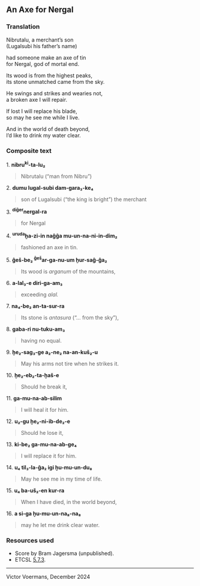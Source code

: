 ## An Axe for Nergal

### Translation

Nibrutalu, a merchant’s son  
(Lugalsubi his father’s name)  

had someone make an axe of tin  
for Nergal, god of mortal end.  

Its wood is from the highest peaks,  
its stone unmatched came from the sky.  

He swings and strikes and wearies not,  
a broken axe I will repair.  

If lost I will replace his blade,  
so may he see me while I live.  

And in the world of death beyond,  
I’d like to drink my water clear.

### Composite text

1\. **nibru<sup>ki</sup>-ta-lu₂**
> Nibrutalu (“man from Nibru”)

2\. **dumu lugal-subi dam-gara₃-ke₄**
> son of Lugalsubi (“the king is bright”) the merchant

3\. **<sup>diĝer</sup>nergal-ra**
> for Nergal

4\. **<sup>uruda</sup>ḫa-zi-in naĝĝa mu-un-na-ni-in-dim₂**
> fashioned an axe in tin.

5\. **ĝeš-be₂ <sup>ĝeš</sup>ar-ga-nu-um ḫur-saĝ-ĝa₂**
> Its wood is _arganum_ of the mountains,

6\. **a-lal₃-e diri-ga-am₃**
> exceeding _alal._

7\. **na₄-be₂ an-ta-sur-ra**
> Its stone is _antasura_ (“... from the sky”),

8\. **gaba-ri nu-tuku-am₃**
> having no equal.

9\. **ḫe₂-sag₃-ge a₂-ne₂ na-an-kuš₂-u**
> May his arms not tire when he strikes it.

10\. **ḫe₂-eb₂-ta-ḫaš-e**
> Should he break it,

11\. **ga-mu-na-ab-silim**
> I will heal it for him.

12\. **u₂-gu ḫe₂-ni-ib-de₂-e**
> Should he lose it,

13\. **ki-be₂ ga-mu-na-ab-ge₄**
> I will replace it for him.

14\. **u₄ til₃-la-ĝa₂ igi ḫu-mu-un-du₈**
> May he see me in my time of life.

15\. **u₄ ba-uš₂-en kur-ra**
> When I have died, in the world beyond,

16\. **a si-ga ḫu-mu-un-na₈-na₈**
> may he let me drink clear water.

### Resources used

- Score by Bram Jagersma (unpublished).
- ETCSL [5.7.3](https://etcsl.orinst.ox.ac.uk/cgi-bin/etcsl.cgi?text=c.5.7.3&display=Crit&charenc=gcirc#).

----

Victor Voermans, December 2024
